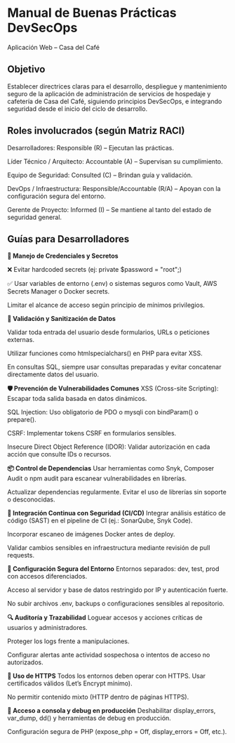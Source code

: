 # Manual de Buenas Prácticas DevSecOps
Aplicación Web – Casa del Café

## Objetivo
Establecer directrices claras para el desarrollo, despliegue y mantenimiento seguro de la aplicación de administración de servicios de hospedaje y cafetería de Casa del Café, siguiendo principios DevSecOps, e integrando seguridad desde el inicio del ciclo de desarrollo.
## Roles involucrados (según Matriz RACI)
Desarrolladores: Responsible (R) – Ejecutan las prácticas.

Líder Técnico / Arquitecto: Accountable (A) – Supervisan su cumplimiento.

Equipo de Seguridad: Consulted (C) – Brindan guía y validación.

DevOps / Infraestructura: Responsible/Accountable (R/A) – Apoyan con la configuración segura del entorno.

Gerente de Proyecto: Informed (I) – Se mantiene al tanto del estado de seguridad general.
## Guías para Desarrolladores
**🔐 Manejo de Credenciales y Secretos**

❌ Evitar hardcoded secrets (ej: private $password = "root";)

✅ Usar variables de entorno (.env) o sistemas seguros como Vault, AWS Secrets Manager o Docker secrets.

Limitar el alcance de acceso según principio de mínimos privilegios.

**💬 Validación y Sanitización de Datos**

Validar toda entrada del usuario desde formularios, URLs o peticiones externas.

Utilizar funciones como htmlspecialchars() en PHP para evitar XSS.

En consultas SQL, siempre usar consultas preparadas y evitar concatenar directamente datos del usuario.

**🛡️ Prevención de Vulnerabilidades Comunes**
XSS (Cross-site Scripting): Escapar toda salida basada en datos dinámicos.

SQL Injection: Uso obligatorio de PDO o mysqli con bindParam() o prepare().

CSRF: Implementar tokens CSRF en formularios sensibles.

Insecure Direct Object Reference (IDOR): Validar autorización en cada acción que consulte IDs o recursos.

**📦 Control de Dependencias**
Usar herramientas como Snyk, Composer Audit o npm audit para escanear vulnerabilidades en librerías.

Actualizar dependencias regularmente. Evitar el uso de librerías sin soporte o desconocidas.

**🔄 Integración Continua con Seguridad (CI/CD)**
Integrar análisis estático de código (SAST) en el pipeline de CI (ej.: SonarQube, Snyk Code).

Incorporar escaneo de imágenes Docker antes de deploy.

Validar cambios sensibles en infraestructura mediante revisión de pull requests.

**📁 Configuración Segura del Entorno**
Entornos separados: dev, test, prod con accesos diferenciados.

Acceso al servidor y base de datos restringido por IP y autenticación fuerte.

No subir archivos .env, backups o configuraciones sensibles al repositorio.

**🔍 Auditoría y Trazabilidad**
Loguear accesos y acciones críticas de usuarios y administradores.

Proteger los logs frente a manipulaciones.

Configurar alertas ante actividad sospechosa o intentos de acceso no autorizados.

**🔐 Uso de HTTPS**
Todos los entornos deben operar con HTTPS. Usar certificados válidos (Let’s Encrypt mínimo).

No permitir contenido mixto (HTTP dentro de páginas HTTPS).

**🚫 Acceso a consola y debug en producción**
Deshabilitar display_errors, var_dump, dd() y herramientas de debug en producción.

Configuración segura de PHP (expose_php = Off, display_errors = Off, etc.).

